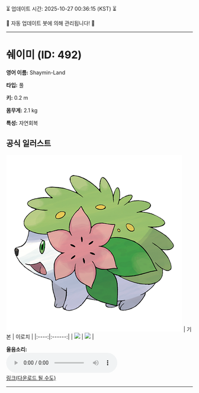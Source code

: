 
⏳ 업데이트 시간: 2025-10-27 00:36:15 (KST) ⏳

🤖 자동 업데이트 봇에 의해 관리됩니다! 🤖

---

# 쉐이미 (ID: 492)
**영어 이름:** Shaymin-Land

**타입:** 풀

**키:** 0.2 m

**몸무게:** 2.1 kg

**특성:** 자연회복

## 공식 일러스트
![](https://raw.githubusercontent.com/PokeAPI/sprites/master/sprites/pokemon/other/official-artwork/492.png)
| 기본 | 이로치 |
|:----:|:------:|
| <img src="https://raw.githubusercontent.com/PokeAPI/sprites/master/sprites/pokemon/492.png" width="200"> | <img src="https://raw.githubusercontent.com/PokeAPI/sprites/master/sprites/pokemon/shiny/492.png" width="200"> |

**울음소리:**<br><audio controls src="https://raw.githubusercontent.com/PokeAPI/cries/main/cries/pokemon/latest/492.ogg"></audio><br> [링크(다운로드 될 수도)](https://raw.githubusercontent.com/PokeAPI/cries/main/cries/pokemon/latest/492.ogg)


---

